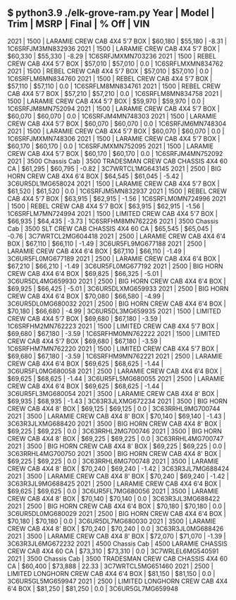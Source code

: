 $ python3.9 ./elk-grove-ram.py 
Year | Model            | Trim                                       | MSRP     | Final    | % Off  | VIN               
------------------------------------------------------------------------------------------------------------------------
2021 | 1500             | LARAMIE CREW CAB 4X4 5'7 BOX               | $60,180  | $55,180  | -8.31  | 1C6SRFJM3MN832936 
2021 | 1500             | LARAMIE CREW CAB 4X4 5'7 BOX               | $60,330  | $55,330  | -8.29  | 1C6SRFJMXMN703236 
2021 | 1500             | REBEL CREW CAB 4X4 5'7 BOX                 | $57,010  | $57,010  | 0.0    | 1C6SRFLMXMN834762 
2021 | 1500             | REBEL CREW CAB 4X4 5'7 BOX                 | $57,010  | $57,010  | 0.0    | 1C6SRFLM6MN834760 
2021 | 1500             | REBEL CREW CAB 4X4 5'7 BOX                 | $57,110  | $57,110  | 0.0    | 1C6SRFLM8MN834761 
2021 | 1500             | REBEL CREW CAB 4X4 5'7 BOX                 | $57,210  | $57,210  | 0.0    | 1C6SRFLM8MN834758 
2021 | 1500             | LARAMIE CREW CAB 4X4 5'7 BOX               | $59,970  | $59,970  | 0.0    | 1C6SRFJM8MN752094 
2021 | 1500             | LARAMIE CREW CAB 4X4 5'7 BOX               | $60,070  | $60,070  | 0.0    | 1C6SRFJM4MN748303 
2021 | 1500             | LARAMIE CREW CAB 4X4 5'7 BOX               | $60,070  | $60,070  | 0.0    | 1C6SRFJM6MN748304 
2021 | 1500             | LARAMIE CREW CAB 4X4 5'7 BOX               | $60,070  | $60,070  | 0.0    | 1C6SRFJMXMN748306 
2021 | 1500             | LARAMIE CREW CAB 4X4 5'7 BOX               | $60,170  | $60,170  | 0.0    | 1C6SRFJMXMN752095 
2021 | 1500             | LARAMIE CREW CAB 4X4 5'7 BOX               | $60,170  | $60,170  | 0.0    | 1C6SRFJM4MN752092 
2021 | 3500 Chassis Cab | 3500 TRADESMAN CREW CAB CHASSIS 4X4 60 CA  | $61,295  | $60,795  | -0.82  | 3C7WRTCL1MG643145 
2021 | 2500             | BIG HORN CREW CAB 4X4 6'4 BOX              | $64,545  | $61,045  | -5.42  | 3C6UR5DL1MG658024 
2021 | 1500             | LARAMIE CREW CAB 4X4 5'7 BOX               | $61,520  | $61,520  | 0.0    | 1C6SRFJM5MN832937 
2021 | 1500             | REBEL CREW CAB 4X4 5'7 BOX                 | $63,915  | $62,915  | -1.56  | 1C6SRFLM0MN724996 
2021 | 1500             | REBEL CREW CAB 4X4 5'7 BOX                 | $63,915  | $62,915  | -1.56  | 1C6SRFLM7MN724994 
2021 | 1500             | LIMITED CREW CAB 4X4 5'7 BOX               | $66,935  | $64,435  | -3.73  | 1C6SRFHM8MN762226 
2021 | 3500 Chassis Cab | 3500 SLT CREW CAB CHASSIS 4X4 60 CA        | $65,545  | $65,045  | -0.76  | 3C7WRTCL2MG604418 
2021 | 2500             | LARAMIE CREW CAB 4X4 6'4 BOX               | $67,110  | $66,110  | -1.49  | 3C6UR5FL9MG677188 
2021 | 2500             | LARAMIE CREW CAB 4X4 6'4 BOX               | $67,110  | $66,110  | -1.49  | 3C6UR5FL0MG677189 
2021 | 2500             | LARAMIE CREW CAB 4X4 6'4 BOX               | $67,210  | $66,210  | -1.49  | 3C6UR5FL0MG677192 
2021 | 2500             | BIG HORN CREW CAB 4X4 6'4 BOX              | $69,825  | $66,325  | -5.01  | 3C6UR5DL4MG659930 
2021 | 2500             | BIG HORN CREW CAB 4X4 6'4 BOX              | $69,925  | $66,425  | -5.01  | 3C6UR5DLXMG659933 
2021 | 2500             | BIG HORN CREW CAB 4X4 6'4 BOX              | $70,080  | $66,580  | -4.99  | 3C6UR5DL0MG680032 
2021 | 2500             | BIG HORN CREW CAB 4X4 6'4 BOX              | $70,180  | $66,680  | -4.99  | 3C6UR5DL3MG659935 
2021 | 1500             | LIMITED CREW CAB 4X4 5'7 BOX               | $69,680  | $67,180  | -3.59  | 1C6SRFHM2MN762223 
2021 | 1500             | LIMITED CREW CAB 4X4 5'7 BOX               | $69,680  | $67,180  | -3.59  | 1C6SRFHM0MN762222 
2021 | 1500             | LIMITED CREW CAB 4X4 5'7 BOX               | $69,680  | $67,180  | -3.59  | 1C6SRFHM7MN762220 
2021 | 1500             | LIMITED CREW CAB 4X4 5'7 BOX               | $69,680  | $67,180  | -3.59  | 1C6SRFHM9MN762221 
2021 | 2500             | LARAMIE CREW CAB 4X4 6'4 BOX               | $69,625  | $68,625  | -1.44  | 3C6UR5FL0MG680058 
2021 | 2500             | LARAMIE CREW CAB 4X4 6'4 BOX               | $69,625  | $68,625  | -1.44  | 3C6UR5FL5MG680055 
2021 | 2500             | LARAMIE CREW CAB 4X4 6'4 BOX               | $69,625  | $68,625  | -1.44  | 3C6UR5FL3MG680054 
2021 | 3500             | LARAMIE CREW CAB 4X4 8' BOX                | $69,935  | $68,935  | -1.43  | 3C63R3JLXMG672234 
2021 | 3500             | BIG HORN CREW CAB 4X4 8' BOX               | $69,125  | $69,125  | 0.0    | 3C63RRHL9MG700744 
2021 | 3500             | LARAMIE CREW CAB 4X4 8' BOX                | $70,140  | $69,140  | -1.43  | 3C63R3JLXMG688420 
2021 | 3500             | BIG HORN CREW CAB 4X4 8' BOX               | $69,225  | $69,225  | 0.0    | 3C63RRHL2MG700746 
2021 | 3500             | BIG HORN CREW CAB 4X4 8' BOX               | $69,225  | $69,225  | 0.0    | 3C63RRHL4MG700747 
2021 | 3500             | BIG HORN CREW CAB 4X4 8' BOX               | $69,225  | $69,225  | 0.0    | 3C63RRHL4MG700750 
2021 | 3500             | BIG HORN CREW CAB 4X4 8' BOX               | $69,225  | $69,225  | 0.0    | 3C63RRHL6MG700748 
2021 | 3500             | LARAMIE CREW CAB 4X4 8' BOX                | $70,240  | $69,240  | -1.42  | 3C63R3JL7MG688424 
2021 | 3500             | LARAMIE CREW CAB 4X4 8' BOX                | $70,240  | $69,240  | -1.42  | 3C63R3JL9MG688425 
2021 | 2500             | LARAMIE CREW CAB 4X4 6'4 BOX               | $69,625  | $69,625  | 0.0    | 3C6UR5FL7MG680056 
2021 | 3500             | LARAMIE CREW CAB 4X4 8' BOX                | $70,140  | $70,140  | 0.0    | 3C63R3JL3MG688422 
2021 | 2500             | BIG HORN CREW CAB 4X4 6'4 BOX              | $70,180  | $70,180  | 0.0    | 3C6UR5DL0MG680029 
2021 | 2500             | BIG HORN CREW CAB 4X4 6'4 BOX              | $70,180  | $70,180  | 0.0    | 3C6UR5DL7MG680030 
2021 | 3500             | LARAMIE CREW CAB 4X4 8' BOX                | $70,240  | $70,240  | 0.0    | 3C63R3JL0MG688426 
2021 | 3500             | LARAMIE CREW CAB 4X4 8' BOX                | $72,070  | $71,070  | -1.39  | 3C63R3JL6MG672232 
2021 | 4500 Chassis Cab | 4500 LARAMIE CHASSIS CREW CAB 4X4 60 CA    | $73,310  | $73,310  | 0.0    | 3C7WRLEL6MG540591 
2021 | 3500 Chassis Cab | 3500 TRADESMAN CREW CAB CHASSIS 4X4 60 CA  | $60,400  | $73,888  | 22.33  | 3C7WRTCL5MG651460 
2021 | 2500             | LIMITED LONGHORN CREW CAB 4X4 6'4 BOX      | $81,150  | $81,150  | 0.0    | 3C6UR5GL5MG659947 
2021 | 2500             | LIMITED LONGHORN CREW CAB 4X4 6'4 BOX      | $81,250  | $81,250  | 0.0    | 3C6UR5GL7MG659948 
